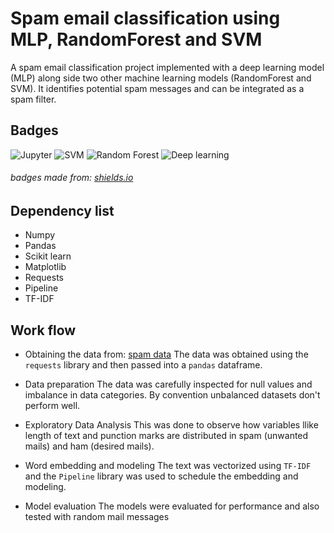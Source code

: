 
# Spam email classification using MLP, RandomForest and SVM

A spam email classification project implemented with a deep 
learning model (MLP) along side two other machine learning models
(RandomForest and SVM). It identifies potential spam messages and
can be integrated as a spam filter.


## Badges
![Jupyter](https://img.shields.io/badge/Python-Jupyter-orange)
![SVM](https://img.shields.io/badge/ML-SVM-lightgrey)
![Random Forest](https://img.shields.io/badge/ML-RandomForest%20-blue)
![Deep learning](https://img.shields.io/badge/Deep%20Learning-MLP-red)
  
 ###### badges made from: [shields.io](https://shields.io/)
 
## Dependency list

* Numpy
* Pandas
* Scikit learn
* Matplotlib
* Requests
* Pipeline
* TF-IDF


  
## Work flow

- Obtaining the data from: [spam data](https://raw.githubusercontent.com/laxmimerit/All-CSV-ML-Data-Files-Download/master/spam.tsv)
The data was obtained using the `requests` library and then passed
into a `pandas` dataframe.

- Data preparation
The data was carefully inspected for null values and imbalance in 
data categories. By convention unbalanced datasets don't perform 
well.


- Exploratory Data Analysis
This was done to observe how variables llike length of text and 
punction marks are distributed in spam (unwanted mails) and ham 
(desired mails).


- Word embedding and modeling
The text was vectorized using `TF-IDF` and the `Pipeline` library
was used to schedule the embedding and modeling.

- Model evaluation
The models were evaluated for performance and also tested with
random mail messages



  

  
